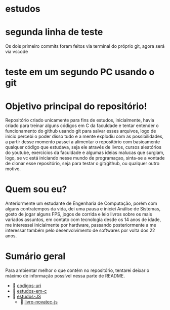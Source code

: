 # estudos
# segunda linha de teste
Os dois primeiro commits foram feitos via terminal do próprio git, agora será via vscode

# teste em um segundo PC usando o git


# Objetivo principal do repositório!
Repositório criado unicamente para fins de estudos, inicialmente, havia criado para treinar alguns códigos em C da faculdade e tentar entender o funcionamento do github usando git para salvar esses arquivos, logo de início percebi o poder disso tudo e a mente explodiu com as possibilidades, a partir desse momento passei a alimentar o repositório com basicamente qualquer código que estudava, seja ele através de livros, cursos aleatórios do youtube, exercícios da faculdade e algumas ideias malucas que surgiam, logo, se vc está iniciando nesse mundo de programaçao, sinta-se a vontade de clonar esse repositório, seja para testar o git/github, ou qualquer outro motivo.

# Quem sou eu?
Anteriormente um estudante de Engenharia de Computação, porém com alguns contratempos da vida, dei uma pausa e iniciei Análise de Sistemas, gosto de jogar alguns FPS, jogos de corrida e leio livros sobre os mais variados assuntos, em contato com tecnologia desde os 14 anos de idade, me interessei inicialmente por hardware, passando posteriormente a me interessar também pelo desenvolvimento de softwares por volta dos 22 anos.

# Sumário geral
Para ambientar melhor o que contém no repositório, tentarei deixar o máximo de informação possível nessa parte de README.

- :link: [codigos-uri](#codigos-uri)
- :link: [estudos-em-c](#estudos-em-c)
- :link: [estudos-JS](#estudos-js)
    - :link: [livro-novatec-js](#livro-novatec-js)